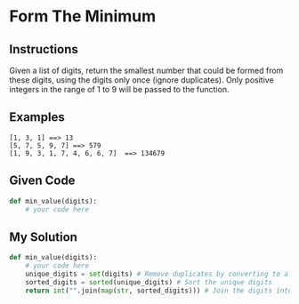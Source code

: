 # Form The Minimum

## Instructions

Given a list of digits, return the smallest number that could be formed from these digits, using the digits only once (ignore duplicates). Only positive integers in the range of 1 to 9 will be passed to the function.

## Examples

```
[1, 3, 1] ==> 13
[5, 7, 5, 9, 7] ==> 579
[1, 9, 3, 1, 7, 4, 6, 6, 7]  ==> 134679
```

## Given Code
```python
def min_value(digits):
    # your code here
```

## My Solution
```python
def min_value(digits):
    # your code here
    unique_digits = set(digits) # Remove duplicates by converting to a set
    sorted_digits = sorted(unique_digits) # Sort the unique digits
    return int("".join(map(str, sorted_digits))) # Join the digits into a string and convert to an integer
```
